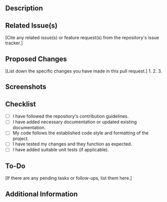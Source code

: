 ## Description
<!--Provide a brief description of the changes or feature you're adding.-->

## Related Issue(s)
[Cite any related issue(s) or feature request(s) from the repository's issue tracker.]

## Proposed Changes
[List down the specific changes you have made in this pull request.]
1. 
2. 
3. 

## Screenshots
<!--[Please upload screenshots of the affected screens if applicable.]-->

## Checklist
- [ ] I have followed the repository's contribution guidelines.
- [ ] I have added necessary documentation or updated existing documentation.
- [ ] My code follows the established code style and formatting of the project.
- [ ] I have tested my changes and they function as expected.
- [ ] I have added suitable unit tests (if applicable).

## To-Do
[If there are any pending tasks or follow-ups, list them here.]

## Additional Information
<!--[Include any additional information that may be relevant, such as screenshots, GIFs, or links to external resources.]-->
